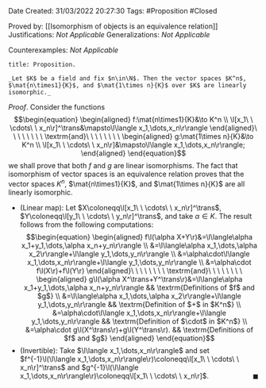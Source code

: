 <br />
<br />

Date Created: 31/03/2022 20:27:30
Tags: #Proposition #Closed

Proved by: [[Isomorphism of objects is an equivalence relation]]
Justifications: _Not Applicable_
Generalizations: _Not Applicable_

Counterexamples: _Not Applicable_

``` ad-Proposition
title: Proposition.

_Let $K$ be a field and fix $n\in\N$. Then the vector spaces $K^n$, $\mat{n\times1}{K}$, and $\mat{1\times n}{K}$ over $K$ are linearly isomorphic._

```

_Proof_. Consider the functions
$$\begin{equation}
    \begin{aligned}
        f:\mat{n\times1}{K}&\to K^n \\
        \l[x_1\ \ \cdots\ \ x_n\r]^\trans&\mapsto\l\langle x_1,\dots,x_n\r\rangle
    \end{aligned}\ \ \ \ \ \ \ \ \textrm{and}\ \ \ \ \ \ \ \ 
    \begin{aligned}
        g:\mat{1\times n}{K}&\to K^n \\
        \l[x_1\ \ \cdots\ \ x_n\r]&\mapsto\l\langle x_1,\dots,x_n\r\rangle;
    \end{aligned}
\end{equation}$$
we shall prove that both $f$ and $g$ are linear isomorphisms. The fact that isomorphism of vector spaces is an equivalence relation proves that the vector spaces $K^n$, $\mat{n\times1}{K}$, and $\mat{1\times n}{K}$ are all linearly isomorphic.
* (Linear map): Let $X\coloneqq\l[x_1\ \ \cdots\ \ x_n\r]^\trans$, $Y\coloneqq\l[y_1\ \ \cdots\ \ y_n\r]^\trans$, and take $\alpha\in K$. The result follows from the following computations:
$$\begin{equation}
    \begin{aligned}
        f\l(\alpha X+Y\r)&=\l\langle\alpha x_1+y_1,\dots,\alpha x_n+y_n\r\rangle \\
        &=\l\langle\alpha x_1,\dots,\alpha x_2\r\rangle+\l\langle y_1,\dots,y_n\r\rangle \\
        &=\alpha\cdot\l\langle x_1,\dots,x_n\r\rangle+\l\langle y_1,\dots,y_n\r\rangle \\
        &=\alpha\cdot f\l(X\r)+f\l(Y\r)
    \end{aligned}\ \ \ \ \ \ \ \ \textrm{and}\ \ \ \ \ \ \ \ 
	\begin{aligned}
		g\l(\alpha X^\trans+Y^\trans\r)&=\l\langle\alpha x_1+y_1,\dots,\alpha x_n+y_n\r\rangle && \textrm{Definitions of $f$ and $g$} \\
        &=\l\langle\alpha x_1,\dots,\alpha x_2\r\rangle+\l\langle y_1,\dots,y_n\r\rangle && \textrm{Definition of $+$ in $K^n$} \\
        &=\alpha\cdot\l\langle x_1,\dots,x_n\r\rangle+\l\langle y_1,\dots,y_n\r\rangle && \textrm{Definition of $\cdot$ in $K^n$} \\
        &=\alpha\cdot g\l(X^\trans\r)+g\l(Y^\trans\r). && \textrm{Definitions of $f$ and $g$}
	\end{aligned}
\end{equation}$$
* (Invertible): Take $\l\langle x_1,\dots,x_n\r\rangle$ and set $f^{-1}\l(\l\langle x_1,\dots,x_n\r\rangle\r)\coloneqq\l[x_1\ \ \cdots\ \ x_n\r]^\trans$ and $g^{-1}\l(\l\langle x_1,\dots,x_n\r\rangle\r)\coloneqq\l[x_1\ \ \cdots\ \ x_n\r]$.<span style="float:right;">$\blacksquare$</span>
